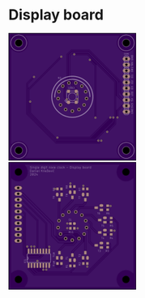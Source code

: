 # Display board

<img src="images/dbTop.png" width="50%"/>
<img src="images/dbBottom.png" width="50%"/>
